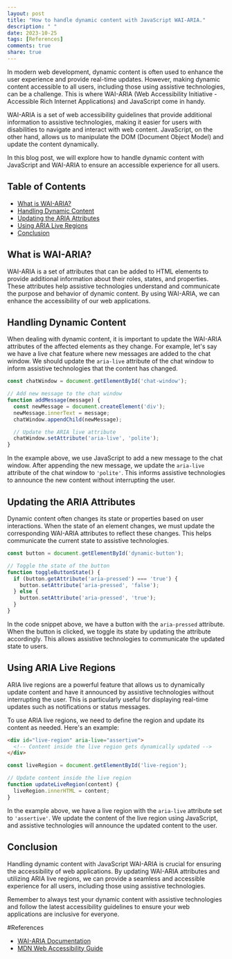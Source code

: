 ```yaml
---
layout: post
title: "How to handle dynamic content with JavaScript WAI-ARIA."
description: " "
date: 2023-10-25
tags: [References]
comments: true
share: true
---
```


In modern web development, dynamic content is often used to enhance the user experience and provide real-time updates. However, making dynamic content accessible to all users, including those using assistive technologies, can be a challenge. This is where WAI-ARIA (Web Accessibility Initiative - Accessible Rich Internet Applications) and JavaScript come in handy.

WAI-ARIA is a set of web accessibility guidelines that provide additional information to assistive technologies, making it easier for users with disabilities to navigate and interact with web content. JavaScript, on the other hand, allows us to manipulate the DOM (Document Object Model) and update the content dynamically.

In this blog post, we will explore how to handle dynamic content with JavaScript and WAI-ARIA to ensure an accessible experience for all users.

## Table of Contents
- [What is WAI-ARIA?](#what-is-wai-aria)
- [Handling Dynamic Content](#handling-dynamic-content)
- [Updating the ARIA Attributes](#updating-the-aria-attributes)
- [Using ARIA Live Regions](#using-aria-live-regions)
- [Conclusion](#conclusion)

## What is WAI-ARIA?

WAI-ARIA is a set of attributes that can be added to HTML elements to provide additional information about their roles, states, and properties. These attributes help assistive technologies understand and communicate the purpose and behavior of dynamic content. By using WAI-ARIA, we can enhance the accessibility of our web applications.

## Handling Dynamic Content

When dealing with dynamic content, it is important to update the WAI-ARIA attributes of the affected elements as they change. For example, let's say we have a live chat feature where new messages are added to the chat window. We should update the `aria-live` attribute of the chat window to inform assistive technologies that the content has changed.

```javascript
const chatWindow = document.getElementById('chat-window');

// Add new message to the chat window
function addMessage(message) {
  const newMessage = document.createElement('div');
  newMessage.innerText = message;
  chatWindow.appendChild(newMessage);

  // Update the ARIA live attribute
  chatWindow.setAttribute('aria-live', 'polite');
}
```

In the example above, we use JavaScript to add a new message to the chat window. After appending the new message, we update the `aria-live` attribute of the chat window to `'polite'`. This informs assistive technologies to announce the new content without interrupting the user.

## Updating the ARIA Attributes

Dynamic content often changes its state or properties based on user interactions. When the state of an element changes, we must update the corresponding WAI-ARIA attributes to reflect these changes. This helps communicate the current state to assistive technologies.

```javascript
const button = document.getElementById('dynamic-button');

// Toggle the state of the button
function toggleButtonState() {
  if (button.getAttribute('aria-pressed') === 'true') {
    button.setAttribute('aria-pressed', 'false');
  } else {
    button.setAttribute('aria-pressed', 'true');
  }
}
```

In the code snippet above, we have a button with the `aria-pressed` attribute. When the button is clicked, we toggle its state by updating the attribute accordingly. This allows assistive technologies to communicate the updated state to users.

## Using ARIA Live Regions

ARIA live regions are a powerful feature that allows us to dynamically update content and have it announced by assistive technologies without interrupting the user. This is particularly useful for displaying real-time updates such as notifications or status messages.

To use ARIA live regions, we need to define the region and update its content as needed. Here's an example:

```html
<div id="live-region" aria-live="assertive">
  <!-- Content inside the live region gets dynamically updated -->
</div>
```

```javascript
const liveRegion = document.getElementById('live-region');

// Update content inside the live region
function updateLiveRegion(content) {
  liveRegion.innerHTML = content;
}
```

In the example above, we have a live region with the `aria-live` attribute set to `'assertive'`. We update the content of the live region using JavaScript, and assistive technologies will announce the updated content to the user.

## Conclusion

Handling dynamic content with JavaScript WAI-ARIA is crucial for ensuring the accessibility of web applications. By updating WAI-ARIA attributes and utilizing ARIA live regions, we can provide a seamless and accessible experience for all users, including those using assistive technologies.

Remember to always test your dynamic content with assistive technologies and follow the latest accessibility guidelines to ensure your web applications are inclusive for everyone.

#References
- [WAI-ARIA Documentation](https://www.w3.org/WAI/standards-guidelines/aria/)
- [MDN Web Accessibility Guide](https://developer.mozilla.org/en-US/docs/Learn/Accessibility)